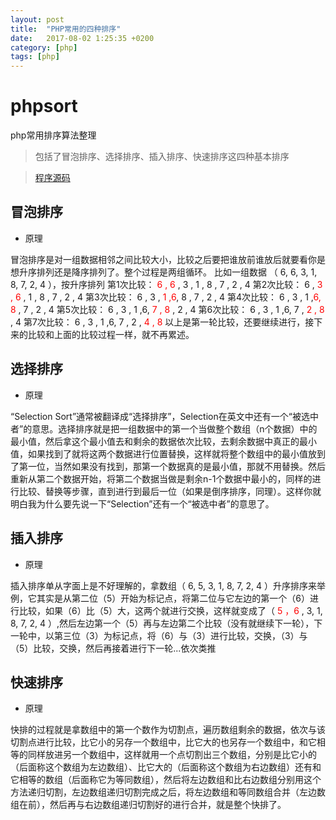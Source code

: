 ```yaml
---
layout: post
title:  "PHP常用的四种排序"
date:   2017-08-02 1:25:35 +0200
category: [php]
tags: [php]
---
```


# phpsort
php常用排序算法整理
> 包括了冒泡排序、选择排序、插入排序、快速排序这四种基本排序

> [程序源码](https://github.com/HerbCollins/phpsort)

## 冒泡排序

- 原理

冒泡排序是对一组数据相邻之间比较大小，比较之后要把谁放前谁放后就要看你是想升序排列还是降序排列了。整个过程是两组循环。
比如一组数据 （ 6, 6, 3, 1, 8, 7, 2, 4 ），按升序排列
第1次比较：	 <font color='red'>6 , 6 </font>, 3 , 1 , 8 , 7 , 2 , 4
第2次比较：	 6 , <font color='red'>3 , 6</font> , 1 , 8 , 7 , 2 , 4
第3次比较：	 6 , 3 , <font color='red'>1 ,6</font>, 8 , 7 , 2 , 4
第4次比较：	 6 , 3 , 1 ,<font color='red'>6, 8 </font>, 7 , 2 , 4
第5次比较：	 6 , 3 , 1 ,6, <font color='red'> 7 , 8 </font>, 2 , 4
第6次比较：	 6 , 3 , 1 ,6, 7 , <font color='red'>2 , 8 </font>, 4
第7次比较：	 6 , 3 , 1 ,6, 7 , 2 ,<font color='red'> 4 , 8 </font>
以上是第一轮比较，还要继续进行，接下来的比较和上面的比较过程一样，就不再累述。

## 选择排序

- 原理

“Selection Sort”通常被翻译成“选择排序”，Selection在英文中还有一个“被选中者”的意思。选择排序就是把一组数据中的第一个当做整个数组（n个数据）中的最小值，然后拿这个最小值去和剩余的数据依次比较，去剩余数据中真正的最小值，如果找到了就将这两个数据进行位置替换，这样就将整个数组中的最小值放到了第一位，当然如果没有找到，那第一个数据真的是最小值，那就不用替换。然后重新从第二个数据开始，将第二个数据当做是剩余n-1个数据中最小的，同样的进行比较、替换等步骤，直到进行到最后一位（如果是倒序排序，同理）。这样你就明白我为什么要先说一下“Selection”还有一个“被选中者”的意思了。


## 插入排序

- 原理

插入排序单从字面上是不好理解的，拿数组（ 6, 5, 3, 1, 8, 7, 2, 4 ）升序排序来举例，它其实是从第二位（5）开始为标记点，将第二位与它左边的第一个（6）进行比较，如果（6）比（5）大，这两个就进行交换，这样就变成了（ <font color='red'>5 ，6 </font> , 3, 1, 8, 7, 2, 4 ）,然后左边第一个（5）再与左边第二个比较（没有就继续下一轮），下一轮中，以第三位（3）为标记点，将（6）与（3）进行比较，交换，（3）与（5）比较，交换，然后再接着进行下一轮...依次类推

## 快速排序

- 原理

快排的过程就是拿数组中的第一个数作为切割点，遍历数组剩余的数据，依次与该切割点进行比较，比它小的另存一个数组中，比它大的也另存一个数组中，和它相等的同样放进另一个数组中，这样就用一个点切割出三个数组，分别是比它小的（后面称这个数组为左边数组）、比它大的（后面称这个数组为右边数组）还有和它相等的数组（后面称它为等同数组），然后将左边数组和比右边数组分别用这个方法递归切割，左边数组递归切割完成之后，将左边数组和等同数组合并（左边数组在前），然后再与右边数组递归切割好的进行合并，就是整个快排了。
